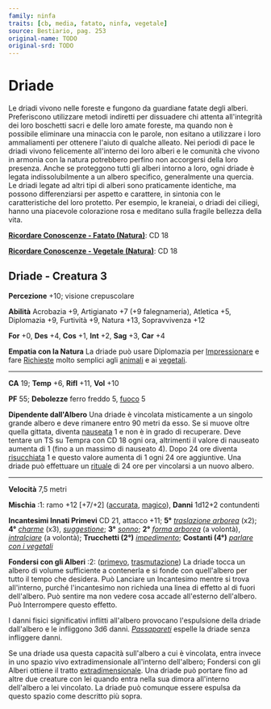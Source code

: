 ```yaml
---
family: ninfa
traits: [cb, media, fatato, ninfa, vegetale]
source: Bestiario, pag. 253
original-name: TODO
original-srd: TODO
---
```


# Driade

Le driadi vivono nelle foreste e fungono da guardiane fatate degli alberi.
Preferiscono utilizzare metodi indiretti per dissuadere chi attenta
all'integrità dei loro boschetti sacri e delle loro amate foreste, ma quando non
è possibile eliminare una minaccia con le parole, non esitano a utilizzare i
loro ammaliamenti per ottenere l'aiuto di qualche alleato. Nei periodi di pace
le driadi vivono felicemente all'interno dei loro alberi e le comunità che
vivono in armonia con la natura potrebbero perfino non accorgersi della loro
presenza. Anche se proteggono tutti gli alberi intorno a loro, ogni driade è
legata indissolubilmente a un albero specifico, generalmente una quercia. Le
driadi legate ad altri tipi di alberi sono praticamente identiche, ma possono
differenziarsi per aspetto e carattere, in sintonia con le caratteristiche del
loro protetto. Per esempio, le kraneiai, o driadi dei ciliegi, hanno una
piacevole colorazione rosa e meditano sulla fragile bellezza della vita.

**[Ricordare Conoscenze - Fatato (Natura)](/azioni/abilita/ricordare-conoscenze)**:
CD 18

**[Ricordare Conoscenze - Vegetale (Natura)](/azioni/abilita/ricordare-conoscenze)**:
CD 18

## Driade - Creatura 3

**Percezione** +10; visione crepuscolare

**Abilità** Acrobazia +9, Artigianato +7 (+9 falegnameria), Atletica +5,
Diplomazia +9, Furtività +9, Natura +13, Sopravvivenza +12

**For** +0, **Des** +4, **Cos** +1, **Int** +2, **Sag** +3, **Car** +4

**Empatia con la Natura** La driade può usare Diplomazia per
[Impressionare](/azioni/impressionare) e fare [Richieste](/azioni/richiedere)
molto semplici agli [animali](/tratti/animale) e ai
[vegetali](/tratti/vegetale).

---

**CA** 19; **Temp** +6, **Rifl** +11, **Vol** +10

**PF** 55; **Debolezze** ferro freddo 5, [fuoco](/tratti/fuoco) 5

**Dipendente dall'Albero** Una driade è vincolata misticamente a un singolo
grande albero e deve rimanere entro 90 metri da esso. Se si muove oltre quella
gittata, diventa [nauseata](/condizioni/nauseato) 1 e non è in grado di
recuperare. Deve tentare un TS su Tempra con CD 18 ogni ora, altrimenti il
valore di nauseato aumenta di 1 (fino a un massimo di nauseato 4). Dopo 24 ore
diventa [risucchiata](/condizioni/risucchiato) 1 e questo valore aumenta di 1
ogni 24 ore aggiuntive. Una driade può effettuare un
[rituale](/incantesimi/rituali) di 24 ore per vincolarsi a un nuovo albero.

---

**Velocità** 7,5 metri

**Mischia** :1: ramo +12 \[+7/+2] ([accurata](/tratti/accurata),
[magico](/tratti/magico)), **Danni** 1d12+2 contundenti

**Incantesimi Innati Primevi** CD 21, attacco +11; **5°**
_[traslazione arborea](/incantesimi/traslazione-arborea)_ (x2); **4°**
_[charme](/incantesimi/charme)_ (x3), _[suggestione](/incantesimi/suggestione)_;
**3°** _[sonno](/incantesimi/sonno)_; **2°**
_[forma arborea](/incantesimi/forma-arborea)_ (a volontà),
_[intralciare](/incantesimi/intralciare)_ (a volontà); **Trucchetti (2°)**
_[impedimento](/incantesimi/impedimento)_; **Costanti (4°)**
_[parlare con i vegetali](/incantesimi/parlare-con-i-vegetali)_

**Fondersi con gli Alberi** :2: ([primevo](/tratti/primevo),
[trasmutazione](/tratti/trasmutazione)) La driade tocca un albero di volume
sufficiente a contenerla e si fonde con quell'albero per tutto il tempo che
desidera. Può Lanciare un Incantesimo mentre si trova all'interno, purché
l'incantesimo non richieda una linea di effetto al di fuori dell'albero. Può
sentire ma non vedere cosa accade all'esterno dell'albero. Può Interrompere
questo effetto.

I danni fisici significativi inflitti all'albero provocano l'espulsione della
driade dall'albero e le infliggono 3d6 danni.
_[Passapareti](/incantesimi/passapareti)_ espelle la driade senza infliggere
danni.

Se una driade usa questa capacità sull'albero a cui è vincolata, entra invece in
uno spazio vivo extradimensionale all'interno dell'albero; Fondersi con gli
Alberi ottiene il tratto [extradimensionale](/tratti/extradimensionale). Una
driade può portare fino ad altre due creature con lei quando entra nella sua
dimora all'interno dell'albero a lei vincolato. La driade può comunque essere
espulsa da questo spazio come descritto più sopra.
